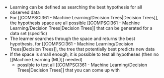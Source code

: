 - Learning can be defined as searching the best hypothesis for all observed data
- For [[COMPSCI361 - Machine Learning/Decision Trees|Decision Trees]], the hypothesis space are all possible [[COMPSCI361 - Machine Learning/Decision Trees|Decision Trees]] that can be generated for a data set (specific)
- The learner searches through the space and returns the best hypothesis, for [[COMPSCI361 - Machine Learning/Decision Trees|Decision Trees]], the tree that potentially best predicts new data
- If the space is small enough, it is possible to test all hypotheses (then no [[Machine Learning (ML)]] needed)
	- possible to test all [[COMPSCI361 - Machine Learning/Decision Trees|Decision Trees]] that you can come up with